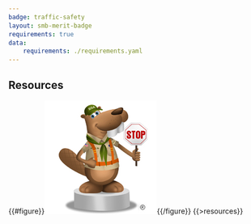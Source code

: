 ```yaml
---
badge: traffic-safety
layout: smb-merit-badge
requirements: true
data:
    requirements: ./requirements.yaml
---
```


## Resources

{{#figure}}<img src="traffic-safety-bucky.jpg" class="W(100%)" />{{/figure}}
{{>resources}}
